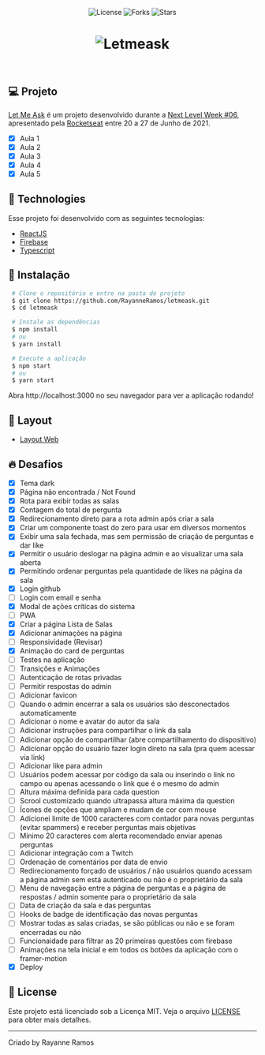 <p align='center'>
  <img src='https://img.shields.io/badge/license-MIT-%23835afd' alt='License' />
  <img src='https://img.shields.io/badge/forks-MIT-%23835afd' alt='Forks' />
  <img src='https://img.shields.io/badge/stars-MIT-%23835afd' alt='Stars' />
</P>

<h1 align='center'>
  <img src='https://user-images.githubusercontent.com/43352880/123683373-819d7600-d822-11eb-9825-5f21cef4c924.png' title='Letmeask' alt='Letmeask'/>
</h1>

<br>

## 💻 Projeto
[Let Me Ask](https://letmeask-phi.vercel.app/) é um projeto desenvolvido durante a [Next Level Week #06](https://nextlevelweek.com/),
apresentado pela [Rocketseat](https://rocketseat.com.br) entre 20 a 27 de Junho de 2021.

 - [x] Aula 1
 - [x] Aula 2
 - [x] Aula 3
 - [x] Aula 4
 - [x] Aula 5

## 🧪 Technologies

Esse projeto foi desenvolvido com as seguintes tecnologias:

 - [ReactJS](https://reactjs.org)
 - [Firebase](https://firebase.google.com/)
 - [Typescript](https://www.typescriptlang.org/)

## 🚀 Instalação

```bash
 # Clone o repositório e entre na pasta do projeto
 $ git clone https://github.com/RayanneRamos/letmeask.git
 $ cd letmeask

 # Instale as dependências
 $ npm install
 # ou
 $ yarn install

 # Execute a aplicação
 $ npm start
 # ou
 $ yarn start
```
 Abra http://localhost:3000 no seu navegador para ver a aplicação rodando!

## 🔖 Layout

 - [Layout Web](https://www.figma.com/file/Uf2FtAixC7CNH2stDTTy0c/Letmeask-(Copy)?node-id=0%3A1)

## 🔥 Desafios
 - [x] Tema dark
 - [x] Página não encontrada / Not Found
 - [x] Rota para exibir todas as salas
 - [x] Contagem do total de pergunta
 - [x] Redirecionamento direto para a rota admin após criar a sala
 - [x] Criar um componente toast do zero para usar em diversos momentos
 - [x] Exibir uma sala fechada, mas sem permissão de criação de perguntas e dar like
 - [x] Permitir o usuário deslogar na página admin e ao visualizar uma sala aberta
 - [x] Permitindo ordenar perguntas pela quantidade de likes na página da sala
 - [x] Login github
 - [ ] Login com email e senha
 - [x] Modal de ações críticas do sistema
 - [ ] PWA
 - [x] Criar a página Lista de Salas
 - [x] Adicionar animações na página
 - [ ] Responsividade (Revisar)
 - [x] Animação do card de perguntas
 - [ ] Testes na aplicação
 - [ ] Transições e Animações
 - [ ] Autenticação de rotas privadas
 - [ ] Permitir respostas do admin
 - [ ] Adicionar favicon
 - [ ] Quando o admin encerrar a sala os usuários são desconectados automaticamente
 - [ ] Adicionar o nome e avatar do autor da sala
 - [ ] Adicionar instruções para compartilhar o link da sala
 - [ ] Adicionar opção de compartilhar (abre compartilhamento do dispositivo)
 - [ ] Adicionar opção do usuário fazer login direto na sala (pra quem acessar via link)
 - [ ] Adicionar like para admin
 - [ ] Usuários podem acessar por código da sala ou inserindo o link no campo ou apenas acessando o link que é o mesmo do admin
 - [ ] Altura máxima definida para cada question
 - [ ] Scrool customizado quando ultrapassa altura máxima da question
 - [ ] Ícones de opções que ampliam e mudam de cor com mouse
 - [ ] Adicionei limite de 1000 caracteres com contador para novas perguntas (evitar spammers) e receber perguntas mais objetivas
 - [ ] Mínimo 20 caracteres com alerta recomendado enviar apenas perguntas
 - [ ] Adicionar integração com a Twitch
 - [ ] Ordenação de comentários por data de envio
 - [ ] Redirecionamento forçado de usuários / não usuários quando acessam a página admin sem está autenticado ou não é o proprietário da sala
 - [ ] Menu de navegação entre a página de perguntas e a página de respostas / admin somente para o proprietário da sala
 - [ ] Data de criação da sala e das perguntas
 - [ ] Hooks de badge de identificação das novas perguntas 
 - [ ] Mostrar todas as salas criadas, se são públicas ou não e se foram encerradas ou não
 - [ ] Funcionaidade para filtrar as 20 primeiras questões com firebase
 - [ ] Animações na tela inicial e em todos os botões da aplicação com o framer-motion
 - [x] Deploy

## 📝 License

Este projeto está licenciado sob a Licença MIT. Veja o arquivo [LICENSE](LICENSE) para obter mais detalhes.

---

<p aling="center">Criado by Rayanne Ramos</p>
